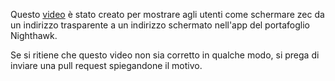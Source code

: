 Questo [video](https://twitter.com/iansagstette/status/1543971796059394048) è stato creato per mostrare agli utenti come schermare zec da un indirizzo trasparente a un indirizzo schermato nell'app del portafoglio Nighthawk.

Se si ritiene che questo video non sia corretto in qualche modo, si prega di inviare una pull request spiegandone il motivo.